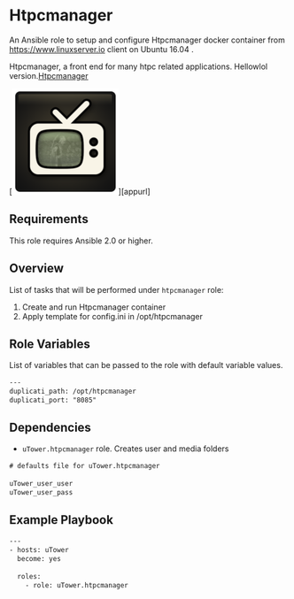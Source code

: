 Htpcmanager
=========
An Ansible role to setup and configure Htpcmanager docker container from https://www.linuxserver.io client on Ubuntu 16.04 .

Htpcmanager, a front end for many htpc related applications. Hellowlol version.[Htpcmanager](https://github.com/Hellowlol/HTPC-Manager)

[![htpcmanager](https://raw.githubusercontent.com/linuxserver/docker-templates/master/linuxserver.io/img/htpcmanager-icon.png)][appurl]

Requirements
------------

This role requires Ansible 2.0 or higher.

Overview
--------

List of tasks that will be performed under `htpcmanager` role:

1. Create and run Htpcmanager container
2. Apply template for config.ini in /opt/htpcmanager

Role Variables
--------------

List of variables that can be passed to the role with default variable values.

```
---
duplicati_path: /opt/htpcmanager
duplicati_port: "8085"
```

Dependencies
------------

* `uTower.htpcmanager` role. Creates user and media folders

```
# defaults file for uTower.htpcmanager

uTower_user_user
uTower_user_pass
```

Example Playbook
-------------------------
```
---
- hosts: uTower
  become: yes

  roles:
    - role: uTower.htpcmanager
```
